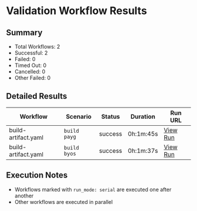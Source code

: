 # Validation Workflow Results

## Summary
- Total Workflows: 2
- Successful: 2
- Failed: 0
- Timed Out: 0
- Cancelled: 0
- Other Failed: 0

## Detailed Results

| Workflow | Scenario | Status | Duration | Run URL |
|----------|----------|---------|-----------|----------|
| build-artifact.yaml | `build payg` | success | 0h:1m:45s | [View Run](https://github.com/azure-javaee/rhel-jboss-templates/actions/runs/17226729834) |
| build-artifact.yaml | `build byos` | success | 0h:1m:37s | [View Run](https://github.com/azure-javaee/rhel-jboss-templates/actions/runs/17226731184) |


## Execution Notes
- Workflows marked with `run_mode: serial` are executed one after another
- Other workflows are executed in parallel
